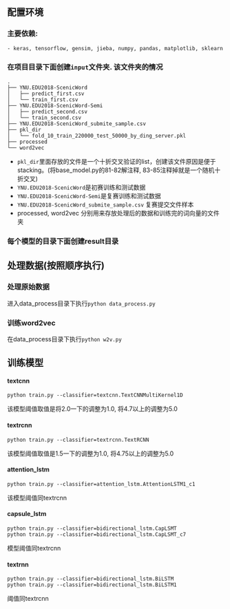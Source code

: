 ## 配置环境
### 主要依赖:
    - keras, tensorflow, gensim, jieba, numpy, pandas, matplotlib, sklearn

### 在项目目录下面创建`input`文件夹. 该文件夹的情况
    .
    ├── YNU.EDU2018-ScenicWord
    │   ├── predict_first.csv
    │   └── train_first.csv
    ├── YNU.EDU2018-ScenicWord-Semi
    │   ├── predict_second.csv
    │   └── train_second.csv
    ├── YNU.EDU2018-ScenicWord_submite_sample.csv
    ├── pkl_dir
    │   └── fold_10_train_220000_test_50000_by_ding_server.pkl
    ├── processed
    └── word2vec
- `pkl_dir`里面存放的文件是一个十折交叉验证的list，创建该文件原因是便于stacking。(将base_model.py的81-82解注释, 83-85注释掉就是一个随机十折交叉)
- `YNU.EDU2018-ScenicWord`是初赛训练和测试数据
- `YNU.EDU2018-ScenicWord-Semi`是复赛训练和测试数据
- `YNU.EDU2018-ScenicWord_submite_sample.csv` 复赛提交文件样本
- processed, word2vec 分别用来存放处理后的数据和训练完的词向量的文件夹

### 每个模型的目录下面创建result目录

## 处理数据(按照顺序执行)
### 处理原始数据
进入data_process目录下执行`python data_process.py`

### 训练word2vec
在data_process目录下执行`python w2v.py`


## 训练模型
#### textcnn
```
python train.py --classifier=textcnn.TextCNNMultiKernel1D
```
该模型阈值取值是将2.0一下的调整为1.0, 将4.7以上的调整为5.0

#### textrcnn
```
python train.py --classifier=textrcnn.TextRCNN
```
该模型阈值取值是1.5一下的调整为1.0, 将4.75以上的调整为5.0

#### attention_lstm
```
python train.py --classifier=attention_lstm.AttentionLSTM1_c1
```
该模型阈值同textrcnn

#### capsule_lstm
```
python train.py --classifier=bidirectional_lstm.CapLSMT
python train.py --classifier=bidirectional_lstm.CapLSMT_c7
```
模型阈值同textrcnn

#### textrnn
```
python train.py --classifier=bidirectional_lstm.BiLSTM
python train.py --classifier=bidirectional_lstm.BiLSTM1
```
阈值同textrcnn
